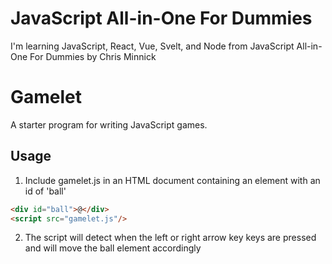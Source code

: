 # JavaScript All-in-One For Dummies

I'm learning JavaScript, React, Vue, Svelt, and Node from JavaScript All-in-One For Dummies by Chris Minnick

# Gamelet

A starter program for writing JavaScript games.

## Usage

1. Include gamelet.js in an HTML document containing an element with an id of 'ball'

```HTML
<div id="ball">@</div>
<script src="gamelet.js"/>
```

2. The script will detect when the left or right arrow key keys are pressed and will move the ball element accordingly
